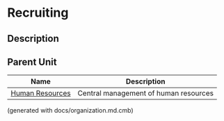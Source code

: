 # Recruiting
## Description



## Parent Unit
| Name | Description |
|---|---|
| [Human Resources](../../../mybank/organization/human-resources.md) | Central management of human resources |


(generated with docs/organization.md.cmb)
